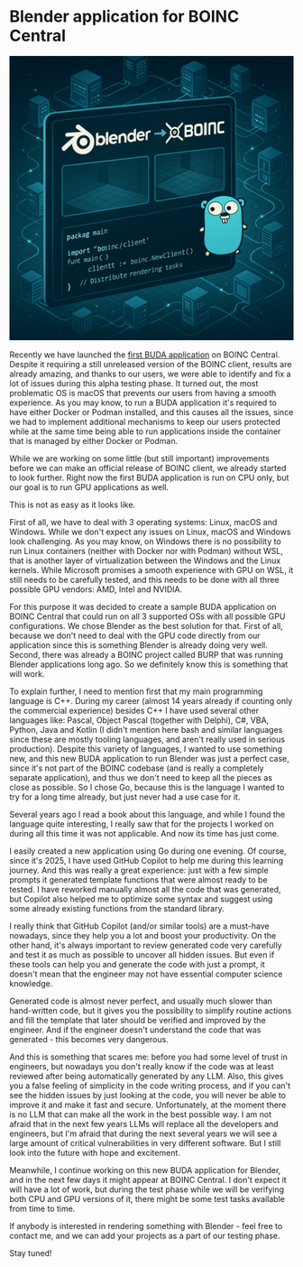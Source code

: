 # Blender application for BOINC Central

<p align="center">
  <img src="images/2025.07.11.jpeg" alt="AI generated image of the Blender application for BOINC Central written in Go"/>
</p>

Recently we have launched the [first BUDA application](2025.05.11.html) on BOINC Central. Despite it requiring a still unreleased version of the BOINC client, results are already amazing, and thanks to our users, we were able to identify and fix a lot of issues during this alpha testing phase. It turned out, the most problematic OS is macOS that prevents our users from having a smooth experience. As you may know, to run a BUDA application it's required to have either Docker or Podman installed, and this causes all the issues, since we had to implement additional mechanisms to keep our users protected while at the same time being able to run applications inside the container that is managed by either Docker or Podman.

While we are working on some little (but still important) improvements before we can make an official release of BOINC client, we already started to look further.
Right now the first BUDA application is run on CPU only, but our goal is to run GPU applications as well.

This is not as easy as it looks like.

First of all, we have to deal with 3 operating systems: Linux, macOS and Windows. While we don't expect any issues on Linux, macOS and Windows look challenging. As you may know, on Windows there is no possibility to run Linux containers (neither with Docker nor with Podman) without WSL, that is another layer of virtualization between the Windows and the Linux kernels. While Microsoft promises a smooth experience with GPU on WSL, it still needs to be carefully tested, and this needs to be done with all three possible GPU vendors: AMD, Intel and NVIDIA.

For this purpose it was decided to create a sample BUDA application on BOINC Central that could run on all 3 supported OSs with all possible GPU configurations. We chose Blender as the best solution for that. First of all, because we don't need to deal with the GPU code directly from our application since this is something Blender is already doing very well. Second, there was already a BOINC project called BURP that was running Blender applications long ago. So we definitely know this is something that will work.

To explain further, I need to mention first that my main programming language is C++. During my career (almost 14 years already if counting only the commercial experience) besides C++ I have used several other languages like: Pascal, Object Pascal (together with Delphi), C#, VBA, Python, Java and Kotlin (I didn't mention here bash and similar languages since these are mostly tooling languages, and aren't really used in serious production). Despite this variety of languages, I wanted to use something new, and this new BUDA application to run Blender was just a perfect case, since it's not part of the BOINC codebase (and is really a completely separate application), and thus we don't need to keep all the pieces as close as possible. So I chose Go, because this is the language I wanted to try for a long time already, but just never had a use case for it.

Several years ago I read a book about this language, and while I found the language quite interesting, I really saw that for the projects I worked on during all this time it was not applicable. And now its time has just come.

I easily created a new application using Go during one evening. Of course, since it's 2025, I have used GitHub Copilot to help me during this learning journey. And this was really a great experience: just with a few simple prompts it generated template functions that were almost ready to be tested. I have reworked manually almost all the code that was generated, but Copilot also helped me to optimize some syntax and suggest using some already existing functions from the standard library.

I really think that GitHub Copilot (and/or similar tools) are a must-have nowadays, since they help you a lot and boost your productivity. On the other hand, it's always important to review generated code very carefully and test it as much as possible to uncover all hidden issues. But even if these tools can help you and generate the code with just a prompt, it doesn't mean that the engineer may not have essential computer science knowledge.

Generated code is almost never perfect, and usually much slower than hand-written code, but it gives you the possibility to simplify routine actions and fill the template that later should be verified and improved by the engineer. And if the engineer doesn't understand the code that was generated - this becomes very dangerous.

And this is something that scares me: before you had some level of trust in engineers, but nowadays you don't really know if the code was at least reviewed after being automatically generated by any LLM. Also, this gives you a false feeling of simplicity in the code writing process, and if you can't see the hidden issues by just looking at the code, you will never be able to improve it and make it fast and secure. Unfortunately, at the moment there is no LLM that can make all the work in the best possible way. I am not afraid that in the next few years LLMs will replace all the developers and engineers, but I'm afraid that during the next several years we will see a large amount of critical vulnerabilities in very different software. But I still look into the future with hope and excitement.

Meanwhile, I continue working on this new BUDA application for Blender, and in the next few days it might appear at BOINC Central. I don't expect it will have a lot of work, but during the test phase while we will be verifying both CPU and GPU versions of it, there might be some test tasks available from time to time.

If anybody is interested in rendering something with Blender - feel free to contact me, and we can add your projects as a part of our testing phase.

Stay tuned!
